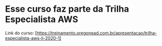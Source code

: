 # Esse curso faz parte da Trilha Especialista AWS
Link do curso: [https://treinamento.oregonead.com.br/apresentacao/trilha-especialista-aws-li-2020-1]
